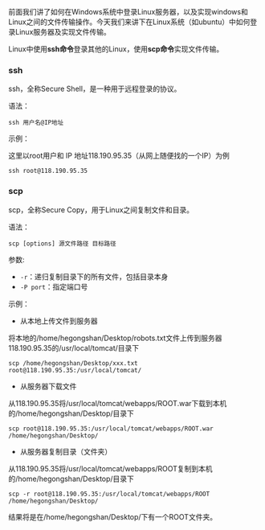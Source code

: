 前面我们讲了如何在Windows系统中登录Linux服务器，以及实现windows和Linux之间的文件传输操作。今天我们来讲下在Linux系统（如ubuntu）中如何登录Linux服务器及实现文件传输。

Linux中使用**ssh命令**登录其他的Linux，使用**scp命令**实现文件传输。

<!--more-->

### ssh

ssh，全称Secure Shell，是一种用于远程登录的协议。

语法：

```shell
ssh 用户名@IP地址
```

示例：

这里以root用户和 IP 地址118.190.95.35（从网上随便找的一个IP）为例

```shell
ssh root@118.190.95.35
```

### scp

scp，全称Secure Copy，用于Linux之间复制文件和目录。

语法：

```shell
scp [options] 源文件路径 目标路径 
```

参数:

* `-r`：递归复制目录下的所有文件，包括目录本身
* `-P port`：指定端口号

示例：

* 从本地上传文件到服务器

将本地的/home/hegongshan/Desktop/robots.txt文件上传到服务器118.190.95.35的/usr/local/tomcat/目录下

```
scp /home/hegongshan/Desktop/xxx.txt root@118.190.95.35:/usr/local/tomcat/
```

* 从服务器下载文件

从118.190.95.35将/usr/local/tomcat/webapps/ROOT.war下载到本机的/home/hegongshan/Desktop/目录下

```shell
scp root@118.190.95.35:/usr/local/tomcat/webapps/ROOT.war /home/hegongshan/Desktop/
```

* 从服务器复制目录（文件夹）

从118.190.95.35将/usr/local/tomcat/webapps/ROOT复制到本机的/home/hegongshan/Desktop/目录下

```shell
scp -r root@118.190.95.35:/usr/local/tomcat/webapps/ROOT /home/hegongshan/Desktop/
```

结果将是在/home/hegongshan/Desktop/下有一个ROOT文件夹。
